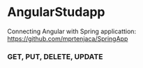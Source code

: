 # AngularStudapp

Connecting Angular with Spring applicattion: https://github.com/mprtenjaca/SpringApp

### GET, PUT, DELETE, UPDATE
